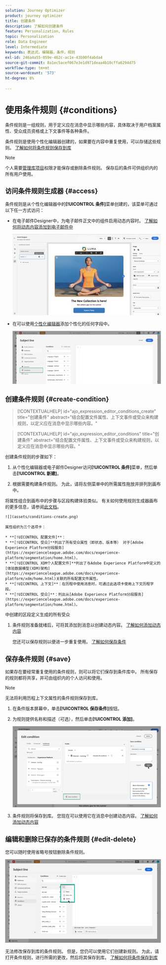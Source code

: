 ```yaml
---
solution: Journey Optimizer
product: journey optimizer
title: 创建条件
description: 了解如何创建条件
feature: Personalization, Rules
topic: Personalization
role: Data Engineer
level: Intermediate
keywords: 表达式，编辑器，条件，规则
exl-id: 246a4a55-059e-462c-ac1e-43b90f4abda4
source-git-commit: 8a1ec5acef067e3e1d971deaa4b10cffa6294d75
workflow-type: tm+mt
source-wordcount: '573'
ht-degree: 8%

---
```


# 使用条件规则 {#conditions}

条件规则是一组规则，用于定义应在消息中显示哪些内容，具体取决于用户档案属性、受众成员资格或上下文事件等各种条件。

条件规则是使用个性化编辑器创建的，如果要在内容中重复使用，可以存储这些规则。 [了解如何将条件规则保存到库](#save)

>[!NOTE]
>
>个人需要[管理库项目](../administration/ootb-product-profiles.md)权限才能保存或删除条件规则。 保存后的条件可供组织内的所有用户使用。

## 访问条件规则生成器 {#access}

条件规则是从个性化编辑器中的&#x200B;**[!UICONTROL 条件]**&#x200B;菜单创建的，该菜单可通过以下任一方式访问：

* 在电子邮件Designer中，为电子邮件正文中的组件启用动态内容时。 [了解如何将动态内容添加到电子邮件中](dynamic-content.md#emails)

  ![](assets/conditions-access-email.png)

* 在可以使用[个性化编辑器](personalization-build-expressions.md)添加个性化的任何字段中。

  ![](assets/conditions-access-editor.png)

## 创建条件规则 {#create-condition}

>[!CONTEXTUALHELP]
>id="ajo_expression_editor_conditions_create"
>title="创建条件"
>abstract="结合配置文件属性、上下文事件或受众来构建规则，以定义应在消息中显示哪些内容。"

>[!CONTEXTUALHELP]
>id="ajo_expression_editor_conditions"
>title="创建条件"
>abstract="结合配置文件属性、上下文事件或受众来构建规则，以定义应在消息中显示哪些内容。"

创建条件规则的步骤如下：

1. 从个性化编辑器或电子邮件Designer访问&#x200B;**[!UICONTROL 条件]**&#x200B;菜单，然后单击&#x200B;**[!UICONTROL 新建]**。

1. 根据需要构建条件规则。 为此，请将左侧菜单中的所需属性拖放并排列到画布中。

将属性组合到画布中的步骤与区段构建体验类似。 有关如何使用规则生成器画布的更多信息，请参阅[此文档](https://experienceleague.adobe.com/docs/experience-platform/segmentation/ui/segment-builder.html#rule-builder-canvas)。

    ![](assets/conditions-create.png)
    
    属性组织为三个选项卡：
    
    * **[!UICONTROL 配置文件]**：
    * **[!UICONTROL 受众]**列出了所有受众属性（即状态、版本等） 对于[Adobe Experience Platform分段服务](https://experienceleague.adobe.com/docs/experience-platform/segmentation/home.html)，
    * **[!UICONTROL XDM个人配置文件]**列出了与Adobe Experience Platform中定义的[体验数据模型(XDM)架构](https://experienceleague.adobe.com/docs/experience-platform/xdm/home.html)关联的所有配置文件属性。
    * **[!UICONTROL 上下文]**：在历程中使用消息时，可通过此选项卡使用上下文历程字段。
    * **[!UICONTROL 受众]**：列出从[Adobe Experience Platform分段服务](https://experienceleague.adobe.com/docs/experience-platform/segmentation/home.html)。
中创建的区段定义生成的所有受众
1. 条件规则准备就绪后，可将其添加到消息以创建动态内容。 [了解如何添加动态内容](dynamic-content.md)

   您还可以保存规则以便进一步重复使用。 [了解如何保存条件](#save)

## 保存条件规则 {#save}

如果存在要经常重复使用的条件规则，则可以将它们保存到条件库中。 所有保存的规则都将共享，并可由组织内的个人访问和使用。

>[!NOTE]
>
>无法将利用历程上下文属性的条件规则保存到库。

1. 在条件版本屏幕中，单击&#x200B;**[!UICONTROL 保存条件]**&#x200B;按钮。

1. 为规则提供名称和描述（可选），然后单击&#x200B;**[!UICONTROL 添加]**。

   ![](assets/conditions-name-description.png)

1. 条件规则将保存到库。 您现在可以使用它在消息中创建动态内容。 [了解如何添加动态内容](dynamic-content.md)

## 编辑和删除已保存的条件规则 {#edit-delete}

您可以随时使用省略号按钮删除条件规则。

![](assets/conditions-open.png)

无法修改保存到库的条件规则。 但是，您仍可以使用它们创建新规则。 为此，请打开条件规则，进行所需的更改，然后将其保存到库。 [了解如何将条件保存到库](#save)
